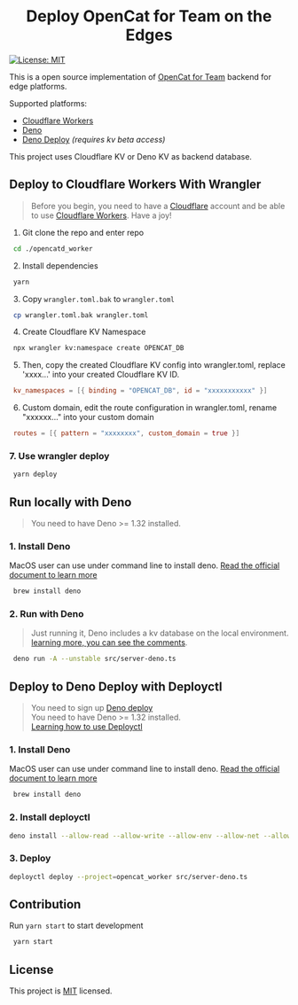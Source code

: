 <h1 align="center">Deploy OpenCat for Team on the Edges</h1>
<p>
  <a href="/LICENSE" target="_blank">
    <img alt="License: MIT" src="https://img.shields.io/badge/License-MIT-yellow.svg" />
  </a>
</p>

  


This is a open source implementation of [OpenCat for Team](https://opencat.app/) backend for edge platforms.

Supported platforms:

- [Cloudflare Workers](#deploy-to-cloudflare-workers-with-wrangler)
- [Deno](#run-locally-with-deno)
- [Deno Deploy](#deploy-to-deno-deploy-with-deployctl) *(requires kv beta access)*

This project uses Cloudflare KV or Deno KV as backend database.

## Deploy to Cloudflare Workers With Wrangler
>Before you begin, you need to have a [Cloudflare](https://www.cloudflare.com/) account and be able to use [Cloudflare Workers](https://www.cloudflare.com/zh-cn/products/workers/). Have a joy!
1. Git clone the repo and enter repo
```sh
 cd ./opencatd_worker
```
2. Install dependencies
```sh
 yarn
```
3. Copy `wrangler.toml.bak` to `wrangler.toml`
```sh
 cp wrangler.toml.bak wrangler.toml
```
4. Create Cloudflare KV Namespace 
```sh
 npx wrangler kv:namespace create OPENCAT_DB
```
5. Then, copy the created Cloudflare KV config into wrangler.toml, replace 'xxxx...' into your created Cloudflare KV ID.
```toml
 kv_namespaces = [{ binding = "OPENCAT_DB", id = "xxxxxxxxxxx" }]
```

6. Custom domain, edit the route configuration in wrangler.toml, rename "xxxxxx..." into your custom domain
```toml
 routes = [{ pattern = "xxxxxxxx", custom_domain = true }]
```


### 7. Use wrangler deploy
```sh
 yarn deploy
```

## Run locally with Deno
>You need to have Deno >= 1.32 installed.

### 1. Install Deno
MacOS user can use under command line to install deno. [Read the official document to learn more](https://deno.land/manual@v1.32.3/getting_started/installation#download-and-install) 
```sh
 brew install deno
```
### 2. Run with Deno
> Just running it, Deno includes a kv database on the local environment. [learning more, you can see the comments](https://github.com/C-Dao/opencatd_worker/pull/2#issuecomment-1493372743).
```sh
 deno run -A --unstable src/server-deno.ts
```

## Deploy to Deno Deploy with Deployctl
> You need to sign up [Deno deploy](https://deno.com/deploy) <br/>
> You need to have Deno >= 1.32 installed.<br/>
> [Learning how to use Deployctl](https://deno.com/deploy/docs/deployctl)

### 1. Install Deno
MacOS user can use under command line to install deno. [Read the official document to learn more](https://deno.land/manual@v1.32.3/getting_started/installation#download-and-install) 
```sh
 brew install deno
```
### 2. Install deployctl
```sh
deno install --allow-read --allow-write --allow-env --allow-net --allow-run --no-check -r -f https://deno.land/x/deploy/deployctl.ts
```
### 3. Deploy

```sh
deployctl deploy --project=opencat_worker src/server-deno.ts
```

## Contribution
Run `yarn start` to start development
```sh
 yarn start
```

## License
This project is [MIT](./LICENSE) licensed.
